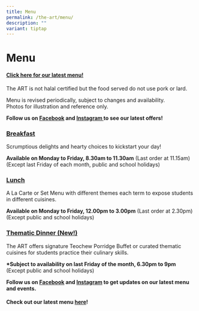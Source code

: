 ```yaml
---
title: Menu
permalink: /the-art/menu/
description: ""
variant: tiptap
---
```

<h1>Menu</h1>
<h4><strong><a href="https://go.gov.sg/apstheart-menu" rel="noopener noreferrer nofollow" target="_blank">Click here for our latest menu!</a></strong></h4>
<p>The ART is not halal certified but the food served do not use pork or
lard.</p>
<p>Menu is revised periodically, subject to changes and availability.
<br>Photos for illustration and reference only.</p>
<p><strong>Follow us on <a href="https://www.facebook.com/APStheART/" rel="noopener noreferrer nofollow" target="_blank">Facebook</a> and <a href="https://www.instagram.com/apstheart/" rel="noopener noreferrer nofollow" target="_blank">Instagram </a>to see our latest offers!</strong>
</p>
<h3><strong><a href="https://sites.google.com/view/the-art-menu/breakfast/" rel="noopener noreferrer nofollow" target="_blank">Breakfast</a></strong></h3>
<p>Scrumptious delights and hearty choices to kickstart your day!</p>
<p><strong>Available on Monday to Friday, 8.30am to 11.30am</strong> (Last
order at 11.15am)
<br>(Except last Friday of each month, public and school holidays)</p>
<h3><strong><a href="https://sites.google.com/view/the-art-menu/lunch/" rel="noopener noreferrer nofollow" target="_blank">Lunch</a></strong></h3>
<p>A La Carte or Set Menu with different themes each term to expose students
in different cuisines.</p>
<p><strong>Available on Monday to Friday, 12.00pm to 3.00pm</strong> (Last
order at 2.30pm)
<br>(Except public and school holidays)</p>
<p></p>
<p></p>
<h3><strong><a href="https://sites.google.com/view/the-art-menu" rel="noopener noreferrer nofollow" target="_blank">Thematic Dinner (New!)</a></strong></h3>
<p>The ART offers signature Teochew Porridge Buffet or curated thematic cuisines
for students practice their culinary skills.</p>
<p><strong>*Subject to availability on last Friday of the month, 6.30pm to 9pm</strong> 
<br>(Except public and school holidays)</p>
<p></p>
<p></p>
<p></p>
<p><strong>Follow us on <a href="https://www.facebook.com/APStheART/" rel="noopener noreferrer nofollow" target="_blank">Facebook</a> and <a href="https://www.instagram.com/apstheart/" rel="noopener noreferrer nofollow" target="_blank">Instagram</a> to get updates on our latest menu and events.</strong>
</p>
<h4>Check out our latest menu <a href="https://sites.google.com/view/the-art-menu/home" rel="noopener noreferrer nofollow" target="_blank">here</a>!<strong><br></strong></h4>
<p></p>
<p></p>